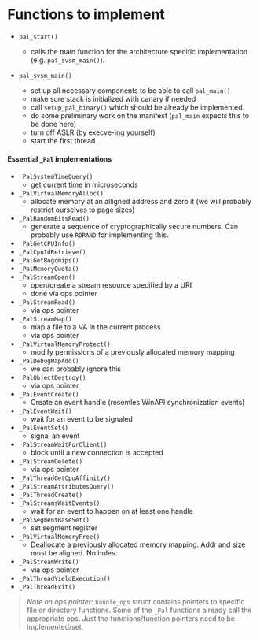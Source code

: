 # Functions to implement

* `pal_start()`
   * calls the main function for the architecture specific implementation (e.g. `pal_svsm_main()`).

* `pal_svsm_main()`
    * set up all necessary components to be able to call `pal_main()`
    * make sure stack is initialized with canary if needed
    * call `setup_pal_binary()` which should be already be implemented.
    * do some preliminary work on the manifest (`pal_main` expects this to be done here)
    * turn off ASLR (by execve-ing yourself)
    * start the first thread

#### Essential `_Pal` implementations

* `_PalSystemTimeQuery()`
    * get current time in microseconds
* `_PalVirtualMemoryAlloc()`
    * allocate memory at an alligned address and zero it (we will probably restrict ourselves to page sizes)
* `_PalRandomBitsRead()`
    * generate a sequence of cryptographically secure numbers. Can probably use `RDRAND` for implementing this.
* `_PalGetCPUInfo()`
* `_PalCpuIdRetrieve()`
* `_PalGetBogomips()`
* `_PalMemoryQuota()`
* `_PalStreamOpen()`
    * open/create a stream resource specified by a URI
    * done via ops pointer
* `_PalStreamRead()`
    * via ops pointer
* `_PalStreamMap()`
    * map a file to a VA in the current process
    * via ops pointer
* `_PalVirtualMemoryProtect()`
    * modify permissions of a previously allocated memory mapping
* `_PalDebugMapAdd()`
    * we can probably ignore this
* `_PalObjectDestroy()`
    * via ops pointer
* `_PalEventCreate()`
    * Create an event handle (resemles WinAPI synchronization events)
* `_PalEventWait()`
    * wait for an event to be signaled
* `_PalEventSet()`
    * signal an event
* `_PalStreamWaitForClient()`
    * block until a new connection is accepted
* `_PalStreamDelete()`
    * via ops pointer
* `_PalThreadGetCpuAffinity()`
* `_PalStreamAttributesQuery()`
* `_PalThreadCreate()`
* `_PalStreamsWaitEvents()`
    * wait for an event to happen on at least one handle
* `_PalSegmentBaseSet()`
    * set segment register
* `_PalVirtualMemoryFree()`
    * Deallocate a previously allocated memory mapping. Addr and size must be aligned. No holes.
* `_PalStreamWrite()`
    * via ops pointer
* `_PalThreadYieldExecution()`
* `_PalThreadExit()`

> *Note on ops pointer*: `handle_ops` struct contains pointers to specific file or directory functions. Some of the `_Pal` functions already call the appropriate ops. Just the functions/function pointers need to be implemented/set.
